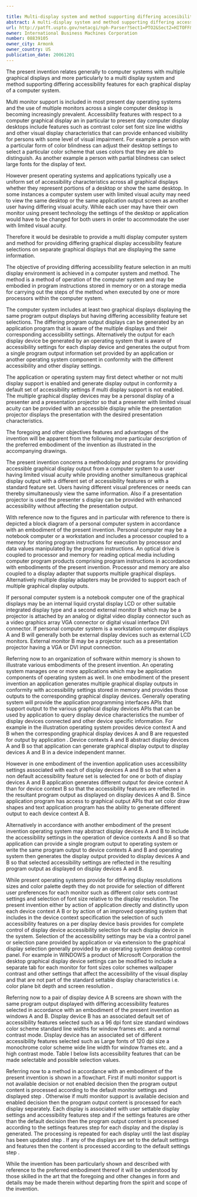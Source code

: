 ```yaml
---

title: Multi-display system and method supporting differing accesibility feature selection
abstract: A multi-display system and method supporting differing accessibility feature selection provides a suitable display for a user with limited visual acuity, while providing a second display having a different accessibility feature set to a second user. An application or operating system checks selected accessibility features and display settings corresponding to each graphical display device and generates multiple graphical outputs in conformity with program output and the corresponding accessibility features and display settings for each device. One graphical display may be a personal computer display and the other a projector, so that an accessible desktop can be presented to the presenter, while the presentation can be shown with a desired set of attributes. The operating system may support the above-described operation by generating the multiple display outputs from the accessibility settings and a single program output. Alternatively, an application can generate two display outputs in conformity with accessibility selections.
url: http://patft.uspto.gov/netacgi/nph-Parser?Sect1=PTO2&Sect2=HITOFF&p=1&u=%2Fnetahtml%2FPTO%2Fsearch-adv.htm&r=1&f=G&l=50&d=PALL&S1=08839105&OS=08839105&RS=08839105
owner: International Business Machines Corporation
number: 08839105
owner_city: Armonk
owner_country: US
publication_date: 20061201
---
```

The present invention relates generally to computer systems with multiple graphical displays and more particularly to a multi display system and method supporting differing accessibility features for each graphical display of a computer system.

Multi monitor support is included in most present day operating systems and the use of multiple monitors across a single computer desktop is becoming increasingly prevalent. Accessibility features with respect to a computer graphical display an in particular to present day computer display desktops include features such as contrast color set font size line widths and other visual display characteristics that can provide enhanced visibility for persons with some level of visual impairment. For example a person with a particular form of color blindness can adjust their desktop settings to select a particular color scheme that uses colors that they are able to distinguish. As another example a person with partial blindness can select large fonts for the display of text.

However present operating systems and applications typically use a uniform set of accessibility characteristics across all graphical displays whether they represent portions of a desktop or show the same desktop. In some instances a computer system user with limited visual acuity may need to view the same desktop or the same application output screen as another user having differing visual acuity. While each user may have their own monitor using present technology the settings of the desktop or application would have to be changed for both users in order to accommodate the user with limited visual acuity.

Therefore it would be desirable to provide a multi display computer system and method for providing differing graphical display accessibility feature selections on separate graphical displays that are displaying the same information.

The objective of providing differing accessibility feature selection in an multi display environment is achieved in a computer system and method. The method is a method of operation of the computer system and may be embodied in program instructions stored in memory or on a storage media for carrying out the steps of the method when executed by one or more processors within the computer system.

The computer system includes at least two graphical displays displaying the same program output displays but having differing accessibility feature set selections. The differing program output displays can be generated by an application program that is aware of the multiple displays and their corresponding accessibility settings. Alternatively the output for each display device be generated by an operating system that is aware of accessibility settings for each display device and generates the output from a single program output information set provided by an application or another operating system component in conformity with the different accessibility and other display settings.

The application or operating system may first detect whether or not multi display support is enabled and generate display output in conformity a default set of accessibility settings if multi display support is not enabled. The multiple graphical display devices may be a personal display of a presenter and a presentation projector so that a presenter with limited visual acuity can be provided with an accessible display while the presentation projector displays the presentation with the desired presentation characteristics.

The foregoing and other objectives features and advantages of the invention will be apparent from the following more particular description of the preferred embodiment of the invention as illustrated in the accompanying drawings.

The present invention concerns a methodology and programs for providing accessible graphical display output from a computer system to a user having limited visual acuity while providing another simultaneous graphical display output with a different set of accessibility features or with a standard feature set. Users having different visual preferences or needs can thereby simultaneously view the same information. Also if a presentation projector is used the presenter s display can be provided with enhanced accessibility without affecting the presentation output.

With reference now to the figures and in particular with reference to there is depicted a block diagram of a personal computer system in accordance with an embodiment of the present invention. Personal computer may be a notebook computer or a workstation and includes a processor coupled to a memory for storing program instructions for execution by processor and data values manipulated by the program instructions. An optical drive is coupled to processor and memory for reading optical media including computer program products comprising program instructions in accordance with embodiments of the present invention. Processor and memory are also coupled to a display adapter that supports multiple graphical displays. Alternatively multiple display adapters may be provided to support each of multiple graphical display outputs.

If personal computer system is a notebook computer one of the graphical displays may be an internal liquid crystal display LCD or other suitable integrated display type and a second external monitor B which may be a projector is attached by an analog or digital video display connector such as a video graphics array VGA connector or digital visual interface DVI connector. If personal computer system is a workstation computer displays A and B will generally both be external display devices such as external LCD monitors. External monitor B may be a projector such as a presentation projector having a VGA or DVI input connection.

Referring now to an organization of software within memory is shown to illustrate various embodiments of the present invention. An operating system manages one or more applications which may be application components of operating system as well. In one embodiment of the present invention an application generates multiple graphical display outputs in conformity with accessibility settings stored in memory and provides those outputs to the corresponding graphical display devices. Generally operating system will provide the application programming interfaces APIs that support output to the various graphical display devices APIs that can be used by application to query display device characteristics the number of display devices connected and other device specific information. For example in the illustration operating system provides device context A and B when the corresponding graphical display devices A and B are requested for output by application . Device contexts A and B abstract display devices A and B so that application can generate graphical display output to display devices A and B in a device independent manner.

However in one embodiment of the invention application uses accessibility settings associated with each of display devices A and B so that when a non default accessibility feature set is selected for one or both of display devices A and B application generates different output for device context A than for device context B so that the accessibility features are reflected in the resultant program output as displayed on display devices A and B. Since application program has access to graphical output APIs that set color draw shapes and text application program has the ability to generate different output to each device context A B.

Alternatively in accordance with another embodiment of the present invention operating system may abstract display devices A and B to include the accessibility settings in the operation of device contexts A and B so that application can provide a single program output to operating system or write the same program output to device contexts A and B and operating system then generates the display output provided to display devices A and B so that selected accessibility settings are reflected in the resulting program output as displayed on display devices A and B.

While present operating systems provide for differing display resolutions sizes and color palette depth they do not provide for selection of different user preferences for each monitor such as different color sets contrast settings and selection of font size relative to the display resolution. The present invention either by action of application directly and distinctly upon each device context A B or by action of an improved operating system that includes in the device context specification the selection of such accessibility features on a per display device basis provides for complete control of display device accessibility selection for each display device in the system. Selection of the accessibility settings may be via a control panel or selection pane provided by application or via extension to the graphical display selection generally provided by an operating system desktop control panel. For example in WINDOWS a product of Microsoft Corporation the desktop graphical display device settings can be modified to include a separate tab for each monitor for font sizes color schemes wallpaper contrast and other settings that affect the accessibility of the visual display and that are not part of the standard settable display characteristics i.e. color plane bit depth and screen resolution .

Referring now to a pair of display device A B screens are shown with the same program output displayed with differing accessibility features selected in accordance with an embodiment of the present invention as windows A and B. Display device B has an associated default set of accessibility features selected such as a 96 dpi font size standard windows color scheme standard line widths for window frames etc. and a normal contrast mode. Display device has an associated set of different accessibility features selected such as Large fonts of 120 dpi size a monochrome color scheme wide line width for window frames etc. and a high contrast mode. Table I below lists accessibility features that can be made selectable and possible selection values.

Referring now to a method in accordance with an embodiment of the present invention is shown in a flowchart. First if multi monitor support is not available decision or not enabled decision then the program output content is processed according to the default monitor settings and displayed step . Otherwise if multi monitor support is available decision and enabled decision then the program output content is processed for each display separately. Each display is associated with user settable display settings and accessibility features step and if the settings features are other than the default decision then the program output content is processed according to the settings features step for each display and the display is generated. The processing is repeated for each display until the last display has been updated step . If any of the displays are set to the default settings and features then the content is processed according to the default settings step .

While the invention has been particularly shown and described with reference to the preferred embodiment thereof it will be understood by those skilled in the art that the foregoing and other changes in form and details may be made therein without departing from the spirit and scope of the invention.

